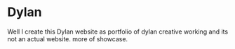 # Dylan
Well I create this Dylan website as portfolio of dylan creative working and its not an actual website. more of showcase.
